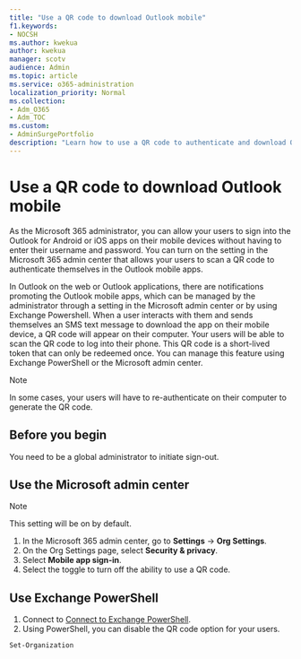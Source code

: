 ```yaml
---
title: "Use a QR code to download Outlook mobile"
f1.keywords:
- NOCSH
ms.author: kwekua
author: kwekua
manager: scotv
audience: Admin
ms.topic: article
ms.service: o365-administration
localization_priority: Normal
ms.collection: 
- Adm_O365
- Adm_TOC
ms.custom:
- AdminSurgePortfolio
description: "Learn how to use a QR code to authenticate and download Outlook mobile."
---
```


# Use a QR code to download Outlook mobile

As the Microsoft 365 administrator, you can allow your users to sign into the Outlook for Android or iOS apps on their mobile devices without having to enter their username and password. You can turn on the setting in the Microsoft 365 admin center that allows your users to scan a QR code to authenticate themselves in the Outlook mobile apps.

In Outlook on the web or Outlook applications, there are notifications promoting the Outlook mobile apps, which can be managed by the administrator through a setting in the Microsoft admin center or by using Exchange Powershell.
When a user interacts with them and sends themselves an SMS text message to download the app on their mobile device, a QR code will appear on their computer. Your users will be able to scan the QR code to log into their phone. This QR code is a short-lived token that can only be redeemed once. You can manage this feature using Exchange PowerShell or the Microsoft admin center.

> [!NOTE]
> In some cases, your users will have to re-authenticate on their computer to generate the QR code.
  
## Before you begin

You need to be a global administrator to initiate sign-out.

## Use the Microsoft admin center

> [!NOTE]
> This setting will be on by default.

1. In the Microsoft 365 admin center, go to **Settings** -> **Org Settings**.
2. On the Org Settings page, select **Security & privacy**.
3. Select **Mobile app sign-in**.
4. Select the toggle to turn off the ability to use a QR code.

## Use Exchange PowerShell

1. Connect to [Connect to Exchange PowerShell](https://docs.microsoft.com/en-us/powershell/exchange/connect-to-exchange-online-powershell?view=exchange-ps).
2. Using PowerShell, you can disable the QR code option for your users.
```powershell
Set-Organization 
```